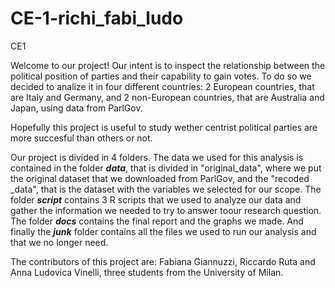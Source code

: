 # CE-1-richi_fabi_ludo
CE1

Welcome to our project!
Our intent is to inspect the relationship between the political position of parties and their capability to gain votes. 
To do so we decided to analize it in four different countries: 2 European countries, that are Italy and Germany, and 2 non-European countries, that are Australia and Japan, using data from ParlGov.

Hopefully this project is useful to study wether centrist political parties are more succesful than others or not.

Our project is divided in 4 folders. 
The data we used for this analysis is contained in the folder ***data***, that is divided in "original_data", where we put the original dataset that we downloaded from ParlGov, and the "recoded _data", that is the dataset with the variables we selected for our scope.
The folder ***script*** contains 3 R scripts that we used to analyze our data and gather the information we needed to try to answer toour research question.
The folder ***docs*** contains the final report and the graphs we made.
And finally the ***junk*** folder contains all the files we used to run our analysis and that we no longer need.

The contributors of this project are: Fabiana Giannuzzi, Riccardo Ruta and Anna Ludovica Vinelli, three students from the University of Milan.
